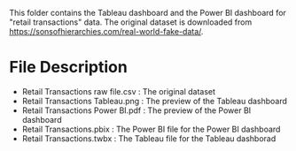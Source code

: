 This folder contains the Tableau dashboard and the Power BI dashboard for "retail transactions" data. The original dataset is downloaded from https://sonsofhierarchies.com/real-world-fake-data/.

# File Description
* Retail Transactions raw file.csv : The original dataset
* Retail Transactions Tableau.png : The preview of the Tableau dashboard
* Retail Transactions Power BI.pdf : The preview of the Power BI dashboard
* Retail Transactions.pbix : The Power BI file for the Power BI dashboard
* Retail Transactions.twbx : The Tableau file for the Tableau dashborad
